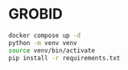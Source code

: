 # GROBID

```bash
docker compose up -d
python -m venv venv
source venv/bin/activate
pip install -r requirements.txt
```